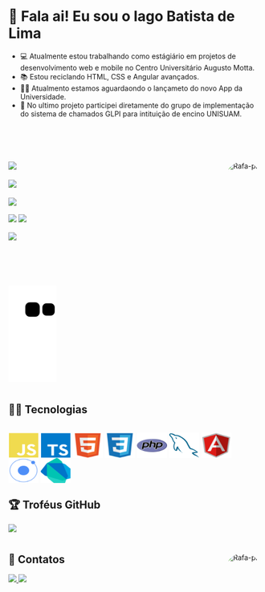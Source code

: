 # :call_me_hand: Fala ai! Eu sou o Iago Batista de Lima 

- 💻 Atualmente estou trabalhando como estágiário em projetos de desenvolvimento web e mobile no Centro Universitário Augusto Motta.
- 📚 Estou reciclando HTML, CSS e Angular avançados. 
- :man_technologist: Atualmento estamos aguardaondo o lançameto do novo App da Universidade. 
- :electric_plug: No ultimo projeto participei diretamente do grupo de implementação do sistema de chamados GLPI para intituição de encino UNISUAM.
#
</br></br>

<div aling="rigth">
  <img align="right" alt="Rafa-pic" height="150" style="border-radius:50px;" src="https://user-images.githubusercontent.com/72325459/213274666-6622b010-f6be-4a36-85d1-49fd1e55843b.png">
</div>

![](https://github-readme-stats.vercel.app/api?username=IagoB7ima&theme=omni&hide_border=false&include_all_commits=true&count_private=true)<br/><br/>
![](https://github-readme-streak-stats.herokuapp.com/?user=IagoB7imaa&theme=omni&hide_border=false)<br/><br/>
![](https://github-readme-stats.vercel.app/api/top-langs/?username=IagoB7ima&theme=omni&hide_border=false&include_all_commits=true&count_private=true&layout=compact)

![](https://github-readme-stats.vercel.app/api?username=IagoB7ima&theme=chartreuse-dark&hide_border=false&include_all_commits=true&count_private=true)
![](https://github-readme-streak-stats.herokuapp.com/?user=IagoB7ima&theme=chartreuse-dark&hide_border=false)<br/><br/>
![](https://github-readme-stats.vercel.app/api/top-langs/?username=IagoB7ima&theme=chartreuse-dark&hide_border=false&include_all_commits=true&count_private=true&layout=compact)
#
</br></br>

![Snake animation](https://github.com/IagoB7ima/IagoB7ima/blob/output/github-contribution-grid-snake.svg)
#

  
## :man_technologist: Tecnologias 
<div style="display: inline_block"><br>
  <img align="center" alt="Iago-Js" height="50" width="60" src="https://raw.githubusercontent.com/devicons/devicon/master/icons/javascript/javascript-plain.svg">
  <img align="center" alt="Iago-Ts" height="50" width="60" src="https://raw.githubusercontent.com/devicons/devicon/master/icons/typescript/typescript-plain.svg">
  <img align="center" alt="Iago-HTML" height="50" width="60" src="https://raw.githubusercontent.com/devicons/devicon/master/icons/html5/html5-original.svg">
  <img align="center" alt="Iago-CSS" height="50" width="60" src="https://raw.githubusercontent.com/devicons/devicon/master/icons/css3/css3-original.svg">
  <img align="center" alt="Iago-PHP" height="50" width="60" src="https://raw.githubusercontent.com/devicons/devicon/master/icons/php/php-original.svg">
  <img align="center" alt="Iago-MySQL" height="50" width="60" src="https://raw.githubusercontent.com/devicons/devicon/master/icons/mysql/mysql-original.svg">
  <img align="center" alt="Iago-Angular" height="50" width="60" src="https://raw.githubusercontent.com/devicons/devicon/master/icons/angularjs/angularjs-original.svg">
  <img align="center" alt="Iago-Ionic" height="50" width="60" src="https://raw.githubusercontent.com/devicons/devicon/master/icons/ionic/ionic-original.svg">
  <img align="center" alt="Iago-Dart" height="50" width="60" src="https://raw.githubusercontent.com/devicons/devicon/master/icons/dart/dart-original.svg">
</div>

## 🏆 Troféus GitHub
![](https://github-profile-trophy.vercel.app/?username=IagoB7ima&theme=nord&no-frame=false&no-bg=true&margin-w=8&margin-h=8)
#
<div aling="right">
  <img align="right" alt="Rafa-pic" height="150" style="border-radius:50px;" src="https://user-images.githubusercontent.com/72325459/213278163-78bd7c45-7ad0-460d-804e-2c6b3256185d.png">
</div>

## :iphone: Contatos
<div>
  <a href = "mailto:iagonumero1@gmail.com"><img src="https://img.shields.io/badge/-Gmail-%23333?style=for-the-badge&logo=gmail&logoColor=white" target="_blank">   </a>
  <a href="https://www.linkedin.com/in/iagoblima" target="_blank"><img src="https://img.shields.io/badge/-LinkedIn-%230077B5?style=for-the-         badge&logo=linkedin&logoColor=white" target="_blank"></a>
</div>
 
